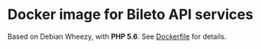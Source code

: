# Docker image for Bileto API services

Based on Debian Wheezy, with **PHP 5.6**. See [Dockerfile](Dockerfile) for details.
